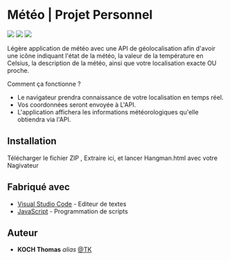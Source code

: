 # Météo | Projet Personnel 

<img src="https://img.shields.io/badge/HTML5-E34F26?style=for-the-badge&logo=html5&logoColor=white" /> <img src="https://img.shields.io/badge/CSS3-1572B6?style=for-the-badge&logo=css3&logoColor=white" /> <img src="https://img.shields.io/badge/JavaScript-323330?style=for-the-badge&logo=javascript&logoColor=F7DF1E" />


Légère application de météo avec une API de géolocalisation afin d'avoir une icône indiquant l'état de la météo, la valeur de la température en Celsius, la description de la météo, ainsi que votre localisation exacte OU proche.

Comment ça fonctionne ?
- Le navigateur prendra connaissance de votre localisation en temps réel.
- Vos coordonnées seront envoyée à L'API.
- L'application affichera les informations météorologiques qu'elle obtiendra via l'API.




## Installation

Télécharger le fichier ZIP , Extraire ici, et lancer Hangman.html avec votre Nagivateur

## Fabriqué avec

* [Visual Studio Code](https://code.visualstudio.com/) - Editeur de textes
* [JavaScript](https://www.javascript.com/) - Programmation de scripts

## Auteur

* **KOCH Thomas** _alias_ [@TK](https://github.com/KOCH-Thomas)
